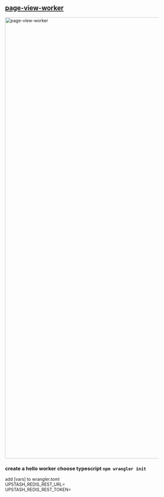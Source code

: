 ## <a href="https://count.jessejesse.workers.dev">page-view-worker</a>
<img width="1440" alt="page-view-worker" src="https://github.com/sudo-self/page-view-worker/assets/119916323/f740e2ad-5bb2-40ec-aa1a-c45f2309d32f"><br>
### create a hello worker choose typescript&nbsp;<code>npm wrangler init</code><br>
add [vars] to wrangler.toml<br>
UPSTASH_REDIS_REST_URL=<br>
UPSTASH_REDIS_REST_TOKEN=<br>
